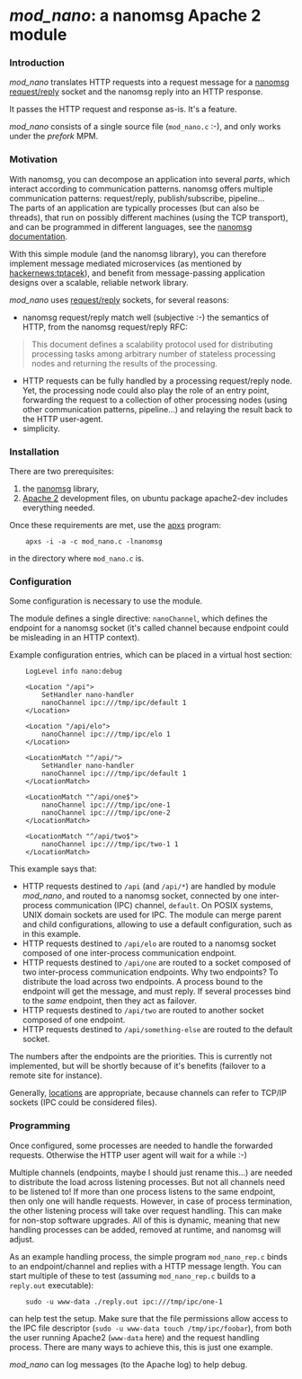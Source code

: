 # *mod\_nano*: a nanomsg Apache 2 module

### Introduction

*mod\_nano* translates HTTP requests into a request message for a [nanomsg][] [request/reply][reqrep] socket and the nanomsg reply into an HTTP response.

It passes the HTTP request and response as-is. It's a feature.

*mod\_nano* consists of a single source file (`mod_nano.c` :-), and only works under the *prefork* MPM.


[nanomsg]: http://nanomsg.org/ "nanomsg"
[reqrep]: http://nanomsg.org/v0.8/nn_reqrep.7.html "REQREP"

### Motivation

With nanomsg, you can decompose an application into several *parts*, which interact according to communication patterns.
nanomsg offers multiple communication patterns: request/reply, publish/subscribe, pipeline...  
The parts of an application are typically processes (but can also be threads), that run on possibly different machines (using the TCP transport), and can be programmed in different languages, see the [nanomsg documentation][nanomsgdoc].

With this simple module (and the nanomsg library), you can therefore implement message mediated microservices (as mentioned by [hackernews:tptacek][tptacek]), and benefit from message-passing application designs over a scalable, reliable network library.

*mod\_nano* uses [request/reply][reqrep] sockets, for several reasons:

- nanomsg request/reply match well (subjective :-) the semantics of HTTP, from the nanomsg request/reply RFC:
> This document defines a scalability protocol used for distributing
> processing tasks among arbitrary number of stateless processing nodes
> and returning the results of the processing.

- HTTP requests can be fully handled by a processing request/reply node.
  Yet, the processing node could also play the role of an entry point, forwarding the request 
  to a collection of other processing nodes (using other communication patterns, pipeline...) 
  and relaying the result back to the HTTP user-agent.
- simplicity.

[tptacek]: https://news.ycombinator.com/user?id=tptacek "tptacek"
[nanomsgdoc]: http://nanomsg.org/documentation.html "nanomsg documentation"

### Installation

There are two prerequisites: 

1.  the [nanomsg][] library, 
2.  [Apache 2][apache2] development files, on ubuntu package apache2-dev includes everything needed. 

Once these requirements are met, use the [apxs][] program:

		apxs -i -a -c mod_nano.c -lnanomsg

in the directory where `mod_nano.c` is.

[apache2]: https://httpd.apache.org/ "apache http server"
[apxs]: https://httpd.apache.org/docs/current/programs/apxs.html "APache eXtenSion Tool"

### Configuration

Some configuration is necessary to use the module.

The module defines a single directive: `nanoChannel`, which defines the endpoint for a nanomsg socket 
(it's called channel because endpoint could be misleading in an HTTP context).

Example configuration entries, which can be placed in a virtual host section:

		LogLevel info nano:debug

		<Location "/api">
			SetHandler nano-handler
			nanoChannel ipc:///tmp/ipc/default 1
		</Location>
			
		<Location "/api/elo">
			nanoChannel ipc:///tmp/ipc/elo 1
		</Location>

		<LocationMatch "^/api/">
			SetHandler nano-handler
			nanoChannel ipc:///tmp/ipc/default 1
		</LocationMatch>

		<LocationMatch "^/api/one$">
			nanoChannel ipc:///tmp/ipc/one-1
			nanoChannel ipc:///tmp/ipc/one-2
		</LocationMatch>

		<LocationMatch "^/api/two$">
			nanoChannel ipc:///tmp/ipc/two-1 1
		</LocationMatch>

This example says that:

- HTTP requests destined to `/api` (and `/api/*`) are handled by module *mod\_nano*, and routed to a nanomsg socket, connected by one inter-process communication (IPC) channel, `default`.
On POSIX systems, UNIX domain sockets are used for IPC.
The module can merge parent and child configurations, allowing to use a default configuration, such as in this example.
- HTTP requests destined to `/api/elo` are routed to a nanomsg socket composed of one inter-process communication endpoint.
- HTTP requests destined to `/api/one` are routed to a socket composed of two inter-process communication endpoints.
Why two endpoints? To distribute the load across two endpoints.
A process bound to the endpoint will get the message, and must reply.
If several processes bind to the _same_ endpoint, then they act as failover.
- HTTP requests destined to `/api/two` are routed to another socket composed of one endpoint.
- HTTP requests destined to `/api/something-else` are routed to the default socket.

The numbers after the endpoints are the priorities. 
This is currently not implemented, but will be shortly because of it's benefits (failover to a remote site for instance).

Generally, [locations][locationdir] are appropriate, because channels can refer to TCP/IP sockets (IPC could be considered files).

[locationdir]: https://httpd.apache.org/docs/current/mod/core.html#locationmatch "Location directive"

### Programming

Once configured, some processes are needed to handle the forwarded requests.
Otherwise the HTTP user agent will wait for a while :-)

Multiple channels (endpoints, maybe I should just rename this...) are needed to distribute the load across listening processes.
But not all channels need to be listened to!
If more than one process listens to the same endpoint, then only one will handle requests.
However, in case of process termination, the other listening process will take over request handling.
This can make for non-stop software upgrades.
All of this is dynamic, meaning that new handling processes can be added, removed at runtime, and nanomsg will adjust.

As an example handling process, the simple program `mod_nano_rep.c` binds to an endpoint/channel and replies with a HTTP message length.
You can start multiple of these to test (assuming `mod_nano_rep.c` builds to a `reply.out` executable):

		sudo -u www-data ./reply.out ipc:///tmp/ipc/one-1

can help test the setup.
Make sure that the file permissions allow access to the IPC file descriptor (`sudo -u www-data touch /tmp/ipc/foobar`), from both the user running Apache2 (`www-data` here) and the request handling process.
There are many ways to achieve this, this is just one example.

*mod\_nano* can log messages (to the Apache log) to help debug.

